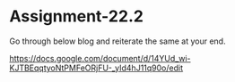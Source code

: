 # Assignment-22.2

Go through below blog and reiterate the same at your end.

https://docs.google.com/document/d/14YUd_wi-KJTBEqqtyoNtPMFeORjFU-_yId4hJ11q90o/edit
